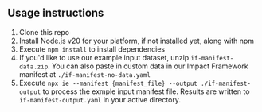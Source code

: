 ## Usage instructions

1. Clone this repo
1. Install Node.js v20 for your platform, if not installed yet, along with npm
1. Execute `npm install` to install dependencies
1. If you'd like to use our example input dataset, unzip `if-manifest-data.zip`. You can also paste in custom data in our Impact Framework manifest at `./if-manifest-no-data.yaml`
1. Execute `npx ie --manifest {manifest_file} --output ./if-manifest-output` to process the exmple input manifest file. Results are written to `if-manifest-output.yaml` in your active directory.